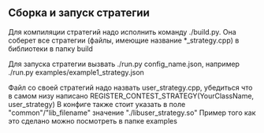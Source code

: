 ## Cборка и запуск стратегии

Для компиляции стратегий надо исполнить команду ./build.py.
Она соберет все стратегии (файлы, имеющие название *_strategy.cpp) в библиотеки в папку build

Для запуска стратегии вызвать ./run.py config_name.json,
например ./run.py examples/example1_strategy.json

Файл со своей стратегий надо назвать user_strategy.cpp, убедиться что в самом низу написано REGISTER_CONTEST_STRATEGY(YourClassName, user_strategy)
В конфиге также стоит указать в поле "common"/"lib_filename" значение "./libuser_strategy.so"
Пример того как это сделано можно посмотреть в папке examples
